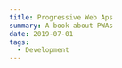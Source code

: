 ```yaml
---
title: Progressive Web Aps
summary: A book about PWAs
date: 2019-07-01
tags:
  - Development
---
```

